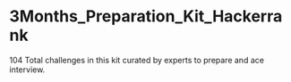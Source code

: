 # 3Months_Preparation_Kit_Hackerrank
 104 Total challenges in this kit curated by experts  to prepare and ace interview.
